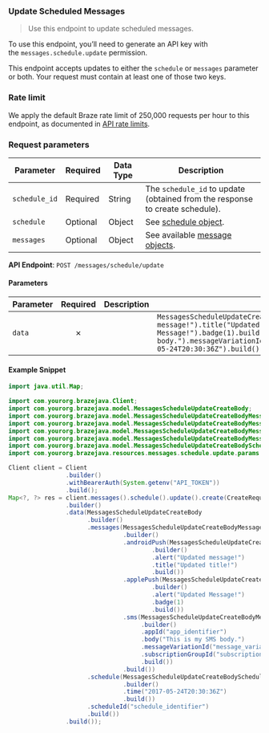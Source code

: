 
### Update Scheduled Messages <a name="create"></a>

> Use this endpoint to update scheduled messages. 
  

To use this endpoint, you’ll need to generate an API key with the `messages.schedule.update` permission.

This endpoint accepts updates to either the `schedule` or `messages` parameter or both. Your request must contain at least one of those two keys.

### Rate limit

We apply the default Braze rate limit of 250,000 requests per hour to this endpoint, as documented in [API rate limits](https://www.braze.com/docs/api/api_limits/).

### Request parameters

| Parameter | Required | Data Type | Description |
| --- | --- | --- | --- |
| `schedule_id` | Required | String | The `schedule_id` to update (obtained from the response to create schedule). |
| `schedule` | Optional | Object | See [schedule object](https://www.braze.com/docs/api/objects_filters/schedule_object/). |
| `messages` | Optional | Object | See available [message objects](https://www.braze.com/docs/api/objects_filters/#messaging-objects). |

**API Endpoint**: `POST /messages/schedule/update`

#### Parameters

| Parameter | Required | Description | Example |
|-----------|:--------:|-------------|--------|
| `data` | ✗ |  | `MessagesScheduleUpdateCreateBody.builder().messages(MessagesScheduleUpdateCreateBodyMessages.builder().androidPush(MessagesScheduleUpdateCreateBodyMessagesAndroidPush.builder().alert("Updated message!").title("Updated title!").build()).applePush(MessagesScheduleUpdateCreateBodyMessagesApplePush.builder().alert("Updated Message!").badge(1).build()).sms(MessagesScheduleUpdateCreateBodyMessagesSms.builder().appId("app_identifier").body("This is my SMS body.").messageVariationId("message_variation_identifier").subscriptionGroupId("subscription_group_identifier").build()).build()).schedule(MessagesScheduleUpdateCreateBodySchedule.builder().time("2017-05-24T20:30:36Z").build()).scheduleId("schedule_identifier").build()` |

#### Example Snippet

```java
import java.util.Map;

import com.yourorg.brazejava.Client;
import com.yourorg.brazejava.model.MessagesScheduleUpdateCreateBody;
import com.yourorg.brazejava.model.MessagesScheduleUpdateCreateBodyMessages;
import com.yourorg.brazejava.model.MessagesScheduleUpdateCreateBodyMessagesAndroidPush;
import com.yourorg.brazejava.model.MessagesScheduleUpdateCreateBodyMessagesApplePush;
import com.yourorg.brazejava.model.MessagesScheduleUpdateCreateBodyMessagesSms;
import com.yourorg.brazejava.model.MessagesScheduleUpdateCreateBodySchedule;
import com.yourorg.brazejava.resources.messages.schedule.update.params.CreateRequest;

Client client = Client
                .builder()
                .withBearerAuth(System.getenv("API_TOKEN"))
                .build();
Map<?, ?> res = client.messages().schedule().update().create(CreateRequest
                .builder()
                .data(MessagesScheduleUpdateCreateBody
                      .builder()
                      .messages(MessagesScheduleUpdateCreateBodyMessages
                                .builder()
                                .androidPush(MessagesScheduleUpdateCreateBodyMessagesAndroidPush
                                        .builder()
                                        .alert("Updated message!")
                                        .title("Updated title!")
                                        .build())
                                .applePush(MessagesScheduleUpdateCreateBodyMessagesApplePush
                                        .builder()
                                        .alert("Updated Message!")
                                        .badge(1)
                                        .build())
                                .sms(MessagesScheduleUpdateCreateBodyMessagesSms
                                     .builder()
                                     .appId("app_identifier")
                                     .body("This is my SMS body.")
                                     .messageVariationId("message_variation_identifier")
                                     .subscriptionGroupId("subscription_group_identifier")
                                     .build())
                                .build())
                      .schedule(MessagesScheduleUpdateCreateBodySchedule
                                .builder()
                                .time("2017-05-24T20:30:36Z")
                                .build())
                      .scheduleId("schedule_identifier")
                      .build())
                .build());
```

